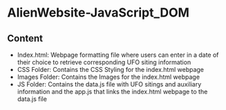 # AlienWebsite-JavaScript_DOM

## Content
- Index.html: Webpage formatting file where users can enter in a date of their choice to retrieve corresponding UFO siting information
- CSS Folder: Contains the CSS Styling for the index.html webpage
- Images Folder: Contains the Images for the index.html webpage
- JS Folder: Contains the data.js file with UFO sitings and auxiliary information and the app.js that links the index.html webpage to the data.js file

